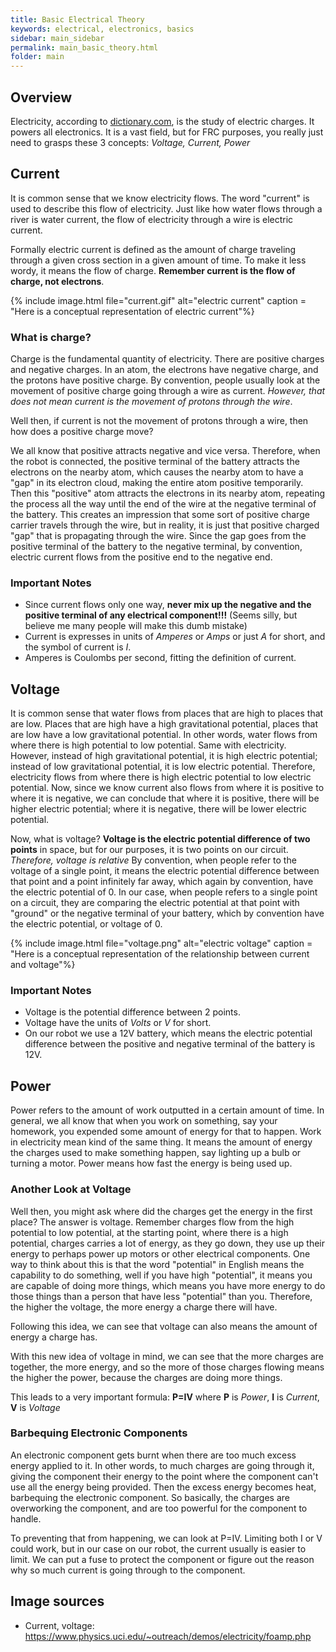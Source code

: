 ```yaml
---
title: Basic Electrical Theory
keywords: electrical, electronics, basics
sidebar: main_sidebar
permalink: main_basic_theory.html
folder: main
---
```

<!-- Still have General tips, Multimeter and PWM to do -->

## Overview
Electricity, according to [dictionary.com](http://www.dictionary.com/browse/electricity), is the study of electric charges. It powers all electronics. It is a vast field, but for FRC purposes, you really just need to grasps these 3 concepts: *Voltage, Current, Power*



## Current
It is common sense that we know electricity flows. The word "current" is used to describe this flow of electricity. Just like how water flows through a river is water current, the flow of electricity through a wire is electric current.

Formally electric current is defined as the amount of charge traveling through a given cross section in a given amount of time. To make it less wordy, it means the flow of charge. **Remember current is the flow of charge, not electrons**.

{% include image.html
file="current.gif" alt="electric current" caption = "Here is a conceptual representation of electric current"%}

### What is charge?
Charge is the fundamental quantity of electricity. There are positive charges and negative charges. In an atom, the electrons have negative charge, and the protons have positive charge. By convention, people usually look at the movement of positive charge going through a wire as current. *However, that does not mean current is the movement of protons through the wire*.


Well then, if current is not the movement of protons through a wire, then how does a positive charge move?

We all know that positive attracts negative and vice versa. Therefore, when the robot is connected, the positive terminal of the battery attracts the electrons on the nearby atom, which causes the nearby atom to have a "gap" in its electron cloud, making the entire atom positive temporarily. Then this "positive" atom attracts the electrons in its nearby atom, repeating the process all the way until the end of the wire at the negative terminal of the battery. This creates an impression that some sort of positive charge carrier travels through the wire, but in reality, it is just that positive charged "gap" that is propagating through the wire. Since the gap goes from the positive terminal of the battery to the negative terminal, by convention, electric current flows from the positive end to the negative end.

### Important Notes
- Since current flows only one way, **never mix up the negative and the positive terminal of any electrical component!!!** (Seems silly, but believe me many people will make this dumb mistake)
- Current is expresses in units of *Amperes* or *Amps* or just *A* for short, and the symbol of current is *I*.
- Amperes is Coulombs per second, fitting the definition of current.



## Voltage
It is common sense that water flows from places that are high to places that are low. Places that are high have a high gravitational potential, places that are low have a low gravitational potential. In other words, water flows from where there is high potential to low potential. Same with electricity. However, instead of high gravitational potential, it is high electric potential; instead of low gravitational potential, it is low electric potential. Therefore, electricity flows from where there is high electric potential to low electric potential. Now, since we know current also flows from where it is positive to where it is negative, we can conclude that where it is positive, there will be higher electric potential; where it is negative, there will be lower electric potential.

Now, what is voltage? **Voltage is the electric potential difference of two points** in space, but for our purposes, it is two points on our circuit. *Therefore, voltage is relative* By convention, when people refer to the voltage of a single point, it means the electric potential difference between that point and a point infinitely far away, which again by convention, have the electric potential of 0. In our case, when people refers to a single point on a circuit, they are comparing the electric potential at that point with "ground" or the negative terminal of your battery, which by convention have the electric potential, or voltage of 0.

{% include image.html
file="voltage.png" alt="electric voltage" caption = "Here is a conceptual representation of the relationship between current and voltage"%}

### Important Notes
- Voltage is the potential difference between 2 points.
- Voltage have the units of *Volts* or *V* for short.
- On our robot we use a 12V battery, which means the electric potential difference between the positive and negative terminal of the battery is 12V.



## Power
Power refers to the amount of work outputted in a certain amount of time. In general, we all know that when you work on something, say your homework, you expended some amount of energy for that to happen. Work in electricity mean kind of the same thing. It means the amount of energy the charges used to make something happen, say lighting up a bulb or turning a motor. Power means how fast the energy is being used up.

### Another Look at Voltage
Well then, you might ask where did the charges get the energy in the first place? The answer is voltage. Remember charges flow from the high potential to low potential, at the starting point, where there is a high potential, charges carries a lot of energy, as they go down, they use up their energy to perhaps power up motors or other electrical components. One way to think about this is that the word "potential" in English means the capability to do something, well if you have high "potential", it means you are capable of doing more things, which means you have more energy to do those things than a person that have less "potential" than you. Therefore, the higher the voltage, the more energy a charge there will have.

Following this idea, we can see that voltage can also means the amount of energy a charge has.

With this new idea of voltage in mind, we can see that the more charges are together, the more energy, and so the more of those charges flowing means the higher the power, because the charges are doing more things.

This leads to a very important formula: **P=IV**
where **P** is *Power*, **I** is *Current*, **V** is *Voltage*

### Barbequing Electronic Components
An electronic component gets burnt when there are too much excess energy applied to it. In other words, to much charges are going through it, giving the component their energy to the point where the component can't use all the energy being provided. Then the excess energy becomes heat, barbequing the electronic component. So basically, the charges are overworking the component, and are too powerful for the component to handle.

To preventing that from happening, we can look at P=IV. Limiting both I or V could work, but in our case on our robot, the current usually is easier to limit. We can put a fuse to protect the component or figure out the reason why so much current is going through to the component.

## Image sources
- Current, voltage: https://www.physics.uci.edu/~outreach/demos/electricity/foamp.php
